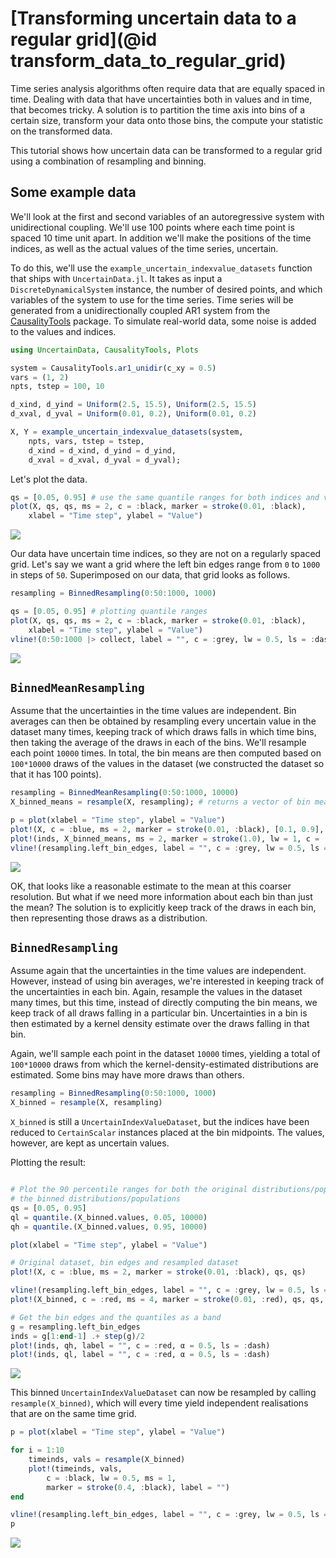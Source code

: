 # [Transforming uncertain data to a regular grid](@id transform_data_to_regular_grid)

Time series analysis algorithms often require data that are equally spaced in time. 
Dealing with data that have uncertainties both in values and in time, that becomes tricky.
A solution is to partition the time axis into bins of a certain size, transform 
your data onto those bins, the compute your statistic on the transformed data.

This tutorial shows how uncertain data can be transformed to a regular grid using a 
combination of resampling and binning.

## Some example data

We'll look at the first and second variables of an autoregressive system with 
unidirectional coupling. We'll use 100 points where each time point is spaced 
10 time unit apart. In addition we'll make the positions of the time indices, as 
well as the actual values of the time series, uncertain.

To do this, we'll use the `example_uncertain_indexvalue_datasets` function that ships with 
`UncertainData.jl`. It takes as input a `DiscreteDynamicalSystem` instance,
the number of desired points, and which variables of the system to use for the 
time series. Time series will be generated from a unidirectionally 
coupled AR1 system from the [CausalityTools](https://github.com/kahaaga/CausalityTools.jl) 
package. To simulate real-world data, some noise is added to the values and 
indices.

```julia
using UncertainData, CausalityTools, Plots

system = CausalityTools.ar1_unidir(c_xy = 0.5)
vars = (1, 2)
npts, tstep = 100, 10

d_xind, d_yind = Uniform(2.5, 15.5), Uniform(2.5, 15.5)
d_xval, d_yval = Uniform(0.01, 0.2), Uniform(0.01, 0.2)

X, Y = example_uncertain_indexvalue_datasets(system,
    npts, vars, tstep = tstep,
    d_xind = d_xind, d_yind = d_yind,
    d_xval = d_xval, d_yval = d_yval);
```

Let's plot the data.

```julia 
qs = [0.05, 0.95] # use the same quantile ranges for both indices and values
plot(X, qs, qs, ms = 2, c = :black, marker = stroke(0.01, :black), 
    xlabel = "Time step", ylabel = "Value")
```

![](imgs/example_timeseries_X.svg)

Our data have uncertain time indices, so they are not on a regularly spaced grid.
Let's say we want a grid where the left bin edges range from `0` to `1000` in 
steps of `50`. Superimposed on our data, that grid looks as follows.

```julia
resampling = BinnedResampling(0:50:1000, 1000)

qs = [0.05, 0.95] # plotting quantile ranges
plot(X, qs, qs, ms = 2, c = :black, marker = stroke(0.01, :black), 
    xlabel = "Time step", ylabel = "Value")
vline!(0:50:1000 |> collect, label = "", c = :grey, lw = 0.5, ls = :dash)
```

![](imgs/example_timeseries_X_binning.svg)

## `BinnedMeanResampling`

Assume that the uncertainties in the time values are independent. Bin averages 
can then be obtained by resampling every uncertain value in the dataset 
many times, keeping track of which draws falls in which time bins, then taking
the average of the draws in each of the bins. We'll resample each point 
`10000` times. In total, the bin means are then computed based on 
`100*10000` draws of the values in the dataset (we constructed the dataset 
so that it has 100 points).

```julia
resampling = BinnedMeanResampling(0:50:1000, 10000)
X_binned_means = resample(X, resampling); # returns a vector of bin means

p = plot(xlabel = "Time step", ylabel = "Value")
plot!(X, c = :blue, ms = 2, marker = stroke(0.01, :black), [0.1, 0.9], [0.1, 0.9])
plot!(inds, X_binned_means, ms = 2, marker = stroke(1.0), lw = 1, c = :black, label = "bin mean")
vline!(resampling.left_bin_edges, label = "", c = :grey, lw = 0.5, ls = :dash)
```

![](imgs/BinnedMeanResampling.svg)

OK, that looks like a reasonable estimate to the mean at this coarser resolution. 
But what if we need more information about each bin than just the mean? The solution 
is to explicitly keep track of the draws in each bin, then representing those draws 
as a distribution.

## `BinnedResampling`

Assume again that the uncertainties in the time values are independent. However,
instead of using bin averages, we're interested in keeping track of the uncertainties
in each bin. Again, resample the values in the dataset many times, but this time, 
instead of directly computing the bin means, we keep track of all draws falling 
in a particular bin. Uncertainties in a bin is then estimated by a kernel density 
estimate over the draws falling in that bin.

Again, we'll sample each point in the dataset `10000` times, yielding a total 
of `100*10000` draws from which the kernel-density-estimated distributions are 
estimated. Some bins may have more draws than others.

```julia
resampling = BinnedResampling(0:50:1000, 1000)
X_binned = resample(X, resampling)
```

`X_binned` is still a `UncertainIndexValueDataset`, but the indices have been reduced 
to `CertainScalar` instances placed at the bin midpoints. The values, however, are kept 
as uncertain values.

Plotting the result:

```julia

# Plot the 90 percentile ranges for both the original distributions/populations and 
# the binned distributions/populations
qs = [0.05, 0.95]
ql = quantile.(X_binned.values, 0.05, 10000)
qh = quantile.(X_binned.values, 0.95, 10000)

plot(xlabel = "Time step", ylabel = "Value")

# Original dataset, bin edges and resampled dataset
plot!(X, c = :blue, ms = 2, marker = stroke(0.01, :black), qs, qs)

vline!(resampling.left_bin_edges, label = "", c = :grey, lw = 0.5, ls = :dash)
plot!(X_binned, c = :red, ms = 4, marker = stroke(0.01, :red), qs, qs, alpha = 0.5)

# Get the bin edges and the quantiles as a band
g = resampling.left_bin_edges
inds = g[1:end-1] .+ step(g)/2
plot!(inds, qh, label = "", c = :red, α = 0.5, ls = :dash)
plot!(inds, ql, label = "", c = :red, α = 0.5, ls = :dash)
```

![](imgs/BinnedResampling.svg)

This binned `UncertainIndexValueDataset` can now be resampled by calling 
`resample(X_binned)`, which will every time yield independent realisations 
that are on the same time grid.

```julia
p = plot(xlabel = "Time step", ylabel = "Value")

for i = 1:10
    timeinds, vals = resample(X_binned)
    plot!(timeinds, vals, 
        c = :black, lw = 0.5, ms = 1, 
        marker = stroke(0.4, :black), label = "")
end

vline!(resampling.left_bin_edges, label = "", c = :grey, lw = 0.5, ls = :dash)
p
```

![](imgs/BinnedResampling_example_draws.svg)
